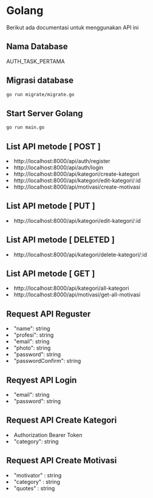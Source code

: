 # Golang
Berikut ada documentasi untuk menggunakan API ini 

## Nama Database
AUTH_TASK_PERTAMA

## Migrasi database
```bash
go run migrate/migrate.go
```
## Start Server Golang
```bash
go run main.go
```

## List API metode [ POST ]
<li>http://localhost:8000/api/auth/register</li>
<li>http://localhost:8000/api/auth/login</li>
<li>http://localhost:8000/api/kategori/create-kategori</li>
<li>http://localhost:8000/api/kategori/edit-kategori/:id</li>
<li>http://localhost:8000/api/motivasi/create-motivasi</li>

## List API metode [ PUT ]
<li>http://localhost:8000/api/kategori/edit-kategori/:id</li>

## List API metode [ DELETED ]
<li>http://localhost:8000/api/kategori/delete-kategori/:id</li>

## List API metode [ GET ]
<li>http://localhost:8000/api/kategori/all-kategori</li>
<li>http://localhost:8000/api/motivasi/get-all-motivasi</li>


## Request API Reguster
<li> "name": string</li>
<li> "profesi": string</li>
<li> "email": string</li>
<li> "photo": string</li>
<li> "password": string</li>
<li> "passwordConfirm": string</li>

## Reqyest API Login
<li> "email": string</li>
<li> "password": string</li>

## Request API Create Kategori
<li>Authorization Bearer Token</li>
<li>"category": string</li>

## Request API Create Motivasi
<li>"motivator" : string</li>
<li>"category" : string</li>
<li>"quotes" : string</li>

